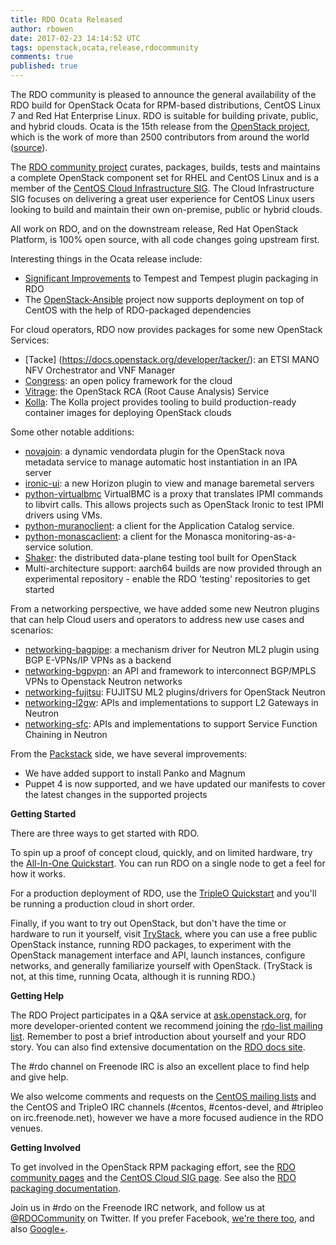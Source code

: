 ```yaml
---
title: RDO Ocata Released
author: rbowen
date: 2017-02-23 14:14:52 UTC
tags: openstack,ocata,release,rdocommunity
comments: true
published: true
---
```


The RDO community is pleased to announce the general availability of the RDO build for OpenStack Ocata for RPM-based distributions, CentOS Linux 7 and Red Hat Enterprise Linux.
RDO is suitable for building private, public, and hybrid clouds. Ocata is the 15th release from the [OpenStack project](http://openstack.org), which is the work of more than 2500 contributors from around the world ([source](http://stackalytics.com/)).

The [RDO community project](https://www.rdoproject.org/) curates, packages, builds, tests and maintains a complete OpenStack component set for RHEL and CentOS Linux and is a member of the [CentOS Cloud Infrastructure SIG](https://wiki.centos.org/SpecialInterestGroup/Cloud). The Cloud Infrastructure SIG focuses on delivering a great user experience for CentOS Linux users looking to build and maintain their own on-premise, public or hybrid clouds.

All work on RDO, and on the downstream release, Red Hat OpenStack Platform, is 100% open source, with all code changes going upstream first.

Interesting things in the Ocata release include:

* [Significant Improvements](https://www.rdoproject.org/blog/2017/02/testing-rdo-with-tempest-new-features-in-ocata/) to Tempest and Tempest plugin packaging in RDO
* The [OpenStack-Ansible](https://docs.openstack.org/releasenotes/openstack-ansible/ocata.html#new-features) project now supports deployment on top of CentOS with the help of RDO-packaged dependencies

For cloud operators, RDO now provides packages for some new OpenStack Services:

* [Tacke] (https://docs.openstack.org/developer/tacker/): an ETSI MANO NFV Orchestrator and VNF Manager
* [Congress](https://docs.openstack.org/developer/congress/architecture.html): an open policy framework for the cloud
* [Vitrage](https://docs.openstack.org/developer/vitrage/): the OpenStack RCA (Root Cause Analysis) Service
* [Kolla](https://github.com/openstack/kolla): The Kolla project provides tooling to build production-ready container images for deploying OpenStack clouds

Some other notable additions:

* [novajoin](https://github.com/openstack/novajoin): a dynamic vendordata plugin for the OpenStack nova metadata service to manage automatic host instantiation in an IPA server
* [ironic-ui](https://docs.openstack.org/developer/ironic-ui/): a new Horizon plugin to view and manage baremetal servers
* [python-virtualbmc](https://github.com/openstack/virtualbmc) VirtualBMC is a proxy that translates IPMI commands to libvirt calls. This allows projects such as OpenStack Ironic to test IPMI drivers using VMs.
* [python-muranoclient](https://github.com/openstack/python-muranoclient): a client for the Application Catalog service.
* [python-monascaclient](https://github.com/openstack/python-monascaclient): a client for the Monasca monitoring-as-a-service solution.
* [Shaker](http://pyshaker.readthedocs.io/en/latest/): the distributed data-plane testing tool built for OpenStack
* Multi-architecture support: aarch64 builds are now provided through an experimental repository - enable the RDO 'testing' repositories to get started

From a networking perspective, we have added some new Neutron plugins that can help Cloud users and operators to address new use cases and scenarios:

* [networking-bagpipe](https://docs.openstack.org/developer/networking-bagpipe/): a mechanism driver for Neutron ML2 plugin using BGP E-VPNs/IP VPNs as a backend
* [networking-bgpvpn](https://docs.openstack.org/developer/networking-bgpvpn/): an API and framework to interconnect BGP/MPLS VPNs to Openstack Neutron networks
* [networking-fujitsu](https://github.com/openstack/networking-fujitsu): FUJITSU ML2 plugins/drivers for OpenStack Neutron
* [networking-l2gw](https://github.com/openstack/networking-l2gw): APIs and implementations to support L2 Gateways in Neutron
* [networking-sfc](https://github.com/openstack/networking-sfc): APIs and implementations to support Service Function Chaining in Neutron

From the [Packstack](https://github.com/openstack/packstack) side, we have several improvements:

* We have added support to install Panko and Magnum
* Puppet 4 is now supported, and we have updated our manifests to cover the latest changes in the supported projects

**Getting Started**

There are three ways to get started with RDO.

To spin up a proof of concept cloud, quickly, and on limited hardware, try the [All-In-One Quickstart](http://rdoproject.org/Quickstart). You can run RDO on a single node to get a feel for how it works.

For a production deployment of RDO, use the [TripleO Quickstart](https://www.rdoproject.org/tripleo/) and you'll be running a production cloud in short order.

Finally, if you want to try out OpenStack, but don't have the time or hardware to run it yourself, visit [TryStack](http://trystack.org/), where you can use a free public OpenStack instance, running RDO packages, to experiment with the OpenStack management interface and API, launch instances, configure networks, and generally familiarize yourself with OpenStack. (TryStack is not, at this time, running Ocata, although it is running RDO.)

**Getting Help**
    
The RDO Project participates in a Q&A service at [ask.openstack.org](http://ask.openstack.org), for more developer-oriented content we recommend joining the [rdo-list mailing list](https://www.redhat.com/mailman/listinfo/rdo-list). Remember to post a brief introduction about yourself and your RDO story. You can also find extensive documentation on the [RDO docs site](https://www.rdoproject.org/documentation).

The #rdo channel on Freenode IRC is also an excellent place to find help and give help.

We also welcome comments and requests on the  [CentOS mailing lists](https://lists.centos.org/) and the CentOS and TripleO IRC channels (#centos, #centos-devel, and #tripleo on irc.freenode.net), however we have a more focused audience in the RDO venues.


**Getting Involved**

To get involved in the OpenStack RPM packaging effort, see the [RDO community pages](https://www.rdoproject.org/community/) and the [CentOS Cloud SIG page](https://wiki.centos.org/SpecialInterestGroup/Cloud). See also the [RDO packaging documentation](https://www.rdoproject.org/packaging/).

Join us in #rdo on the Freenode IRC network, and follow us at [@RDOCommunity](http://twitter.com/rdocommunity) on Twitter. If you prefer Facebook, [we're there too](http://facebook.com/rdocommunity), and also [Google+](http://tm3.org/rdogplus).
